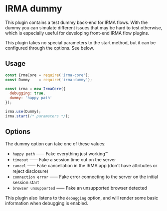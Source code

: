 # IRMA dummy

This plugin contains a test dummy back-end for IRMA flows. With the dummy you
can simulate different issues that may be hard to test otherwise, which is
especially useful for developing front-end IRMA flow plugins.

This plugin takes no special parameters to the start method, but it can be
configured through the options. See below.

## Usage

```javascript
const IrmaCore = require('irma-core');
const Dummy    = require('irma-dummy');

const irma = new IrmaCore({
  debugging: true,
  dummy: 'happy path'
});

irma.use(Dummy);
irma.start(/* parameters */);
```

## Options

The dummy option can take one of these values:

 * `happy path`          ⸺ Fake everything just working™️
 * `timeout`             ⸺ Fake a session time out on the server
 * `cancel`              ⸺ Fake cancellation in the IRMA app (don't have attributes or reject disclosure)
 * `connection error`    ⸺ Fake error connecting to the server on the initial session start
 * `browser unsupported` ⸺ Fake an unsupported browser detected

This plugin also listens to the `debugging` option, and will render some basic
information when debugging is enabled.

